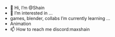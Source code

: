 - 👋 Hi, I’m @Shain
- 👀 I’m interested in ...
- games, blender, collabs I’m currently learning ...
- Animation
- 📫 How to reach me discord:maxshain
